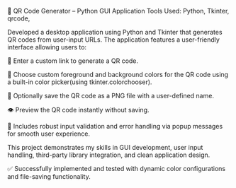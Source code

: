 🔗 QR Code Generator – Python GUI Application
Tools Used: Python, Tkinter, qrcode,

Developed a desktop application using Python and Tkinter that generates QR codes from user-input URLs. The application features a user-friendly interface allowing users to:

🔹 Enter a custom link to generate a QR code.

🎨 Choose custom foreground and background colors for the QR code using a built-in color picker(using tkinter.colorchooser).

💾 Optionally save the QR code as a PNG file with a user-defined name.

👁 Preview the QR code instantly without saving.

🚫 Includes robust input validation and error handling via popup messages for smooth user experience.

This project demonstrates my skills in GUI development, user input handling, third-party library integration, and clean application design.

✅ Successfully implemented and tested with dynamic color configurations and file-saving functionality.
